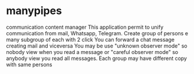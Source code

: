 # manypipes
communication content manager
This application permit to unify communication from mail, Whatsapp, Telegram.
Create group of persons e many subgroup of each with 2 click
You can forward a chat message creating mail and viceversa
You may be use "unknown observer mode" so nobody view when you read a message or "careful observer mode" so anybody view you read all messages.
Each group may have different copy with same persons 
